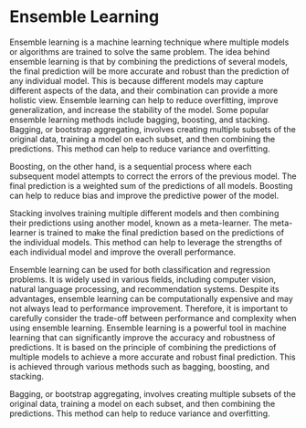 # Ensemble Learning

Ensemble learning is a machine learning technique where multiple models or algorithms are trained to solve the same problem. The idea behind ensemble learning is that by combining the predictions of several models, the final prediction will be more accurate and robust than the prediction of any individual model. This is because different models may capture different aspects of the data, and their combination can provide a more holistic view. Ensemble learning can help to reduce overfitting, improve generalization, and increase the stability of the model. Some popular ensemble learning methods include bagging, boosting, and stacking. Bagging, or bootstrap aggregating, involves creating multiple subsets of the original data, training a model on each subset, and then combining the predictions. This method can help to reduce variance and overfitting.

Boosting, on the other hand, is a sequential process where each subsequent model attempts to correct the errors of the previous model. The final prediction is a weighted sum of the predictions of all models. Boosting can help to reduce bias and improve the predictive power of the model.

Stacking involves training multiple different models and then combining their predictions using another model, known as a meta-learner. The meta-learner is trained to make the final prediction based on the predictions of the individual models. This method can help to leverage the strengths of each individual model and improve the overall performance.

Ensemble learning can be used for both classification and regression problems. It is widely used in various fields, including computer vision, natural language processing, and recommendation systems. Despite its advantages, ensemble learning can be computationally expensive and may not always lead to performance improvement. Therefore, it is important to carefully consider the trade-off between performance and complexity when using ensemble learning. Ensemble learning is a powerful tool in machine learning that can significantly improve the accuracy and robustness of predictions. It is based on the principle of combining the predictions of multiple models to achieve a more accurate and robust final prediction. This is achieved through various methods such as bagging, boosting, and stacking.

Bagging, or bootstrap aggregating, involves creating multiple subsets of the original data, training a model on each subset, and then combining the predictions. This method can help to reduce variance and overfitting.